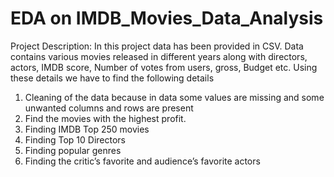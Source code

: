 # EDA on IMDB_Movies_Data_Analysis
Project Description: In this project data has been provided in CSV. Data contains various movies released in different years along with directors, actors, IMDB score, Number of votes from users, gross, Budget etc. Using these details we have to find the following details

1)	Cleaning of the data because in data some values are missing and some unwanted columns and rows are present 
2)	 Find the movies with the highest profit.
3)	 Finding IMDB Top 250 movies 
4)	Finding Top 10 Directors
5)	Finding popular genres 
6)	Finding the critic’s favorite and audience’s favorite actors 
